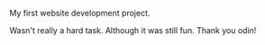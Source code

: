 My first website development project.

Wasn't really a hard task. Although it was still fun.
Thank you odin!
